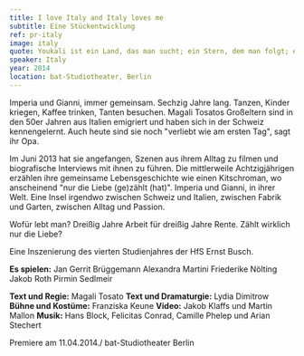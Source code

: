 ```yaml
---
title: I love Italy and Italy loves me
subtitle: Eine Stückentwicklung
ref: pr-italy
image: italy
quote: Youkali ist ein Land, das man sucht; ein Stern, dem man folgt; ein Traum.
speaker: Italy
year: 2014
location: bat-Studiotheater, Berlin
---
```


Imperia und Gianni, immer gemeinsam. Sechzig Jahre lang. Tanzen, Kinder kriegen, Kaffee trinken, Tanten besuchen. Magali Tosatos Großeltern sind in den 50er Jahren aus Italien emigriert und haben sich in der Schweiz kennengelernt. Auch heute sind sie noch "verliebt wie am ersten Tag", sagt ihr Opa. 

Im Juni 2013 hat sie angefangen, Szenen aus ihrem Alltag zu filmen und biografische Interviews mit ihnen zu führen. Die mittlerweile Achtzigjährigen erzählen ihre gemeinsame Lebensgeschichte wie einen Kitschroman, wo anscheinend "nur die Liebe (ge)zählt (hat)". Imperia und Gianni, in ihrer Welt. Eine Insel irgendwo zwischen Schweiz und Italien, zwischen Fabrik und Garten, zwischen Alltag und Passion. 

Wofür lebt man? Dreißig Jahre Arbeit für dreißig Jahre Rente. Zählt wirklich nur die Liebe?
 
Eine Inszenierung des vierten Studienjahres der HfS Ernst Busch.

**Es spielen:** 
Jan Gerrit Brüggemann
Alexandra Martini
Friederike Nölting
Jakob Roth
Pirmin Sedlmeir
 
**Text und Regie:** Magali Tosato
**Text und Dramaturgie:** Lydia Dimitrow
**Bühne und Kostüme:** Franziska Keune
**Video:** Jakob Klaffs und Martin Mallon
**Musik:** Hans Block, Felicitas Conrad, Camille Phelep und Arian Stechert
 
Premiere am 11.04.2014./ bat-Studiotheater Berlin
